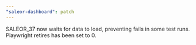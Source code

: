 ```yaml
---
"saleor-dashboard": patch
---
```


SALEOR_37 now waits for data to load, preventing fails in some test runs. Playwright retires has been set to 0.
